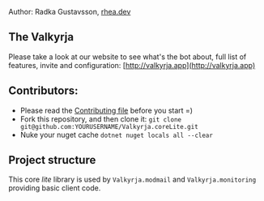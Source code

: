 Author: Radka Gustavsson, [rhea.dev](https://rhea.dev)


## The Valkyrja
Please take a look at our website to see what's the bot about, full list of features, invite and configuration: [http://valkyrja.app](http://valkyrja.app)

## Contributors:

* Please read the [Contributing file](CONTRIBUTING.md) before you start =)
* Fork this repository, and then clone it: `git clone git@github.com:YOURUSERNAME/Valkyrja.coreLite.git`
* Nuke your nuget cache `dotnet nuget locals all --clear`

## Project structure

This core _lite_ library is used by `Valkyrja.modmail` and `Valkyrja.monitoring` providing basic client code.

